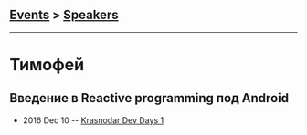 ## [Events](../README.md) > [Speakers](../speakers.md)
---

# Тимофей

## Введение в Reactive programming под Android
- 2016 Dec 10 -- [Krasnodar Dev Days 1](https://www.youtube.com/watch?v=EaBKD9xi3IA)    
